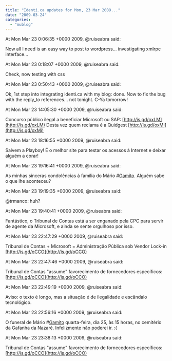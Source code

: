```yaml
---
title: "Identi.ca updates for Mon, 23 Mar 2009..."
date: "2009-03-24"
categories: 
  - "mublog"
---
```


At Mon Mar 23 0:06:35 +0000 2009, @ruiseabra said:

Now all I need is an easy way to post to wordpress... investigating xmlrpc interface...

At Mon Mar 23 0:18:07 +0000 2009, @ruiseabra said:

Check, now testing with css

At Mon Mar 23 0:50:43 +0000 2009, @ruiseabra said:

Ok, 1st step into integrating identi.ca with my blog: done. Now to fix the bug with the reply\_to references... not tonight. C-Ya tomorrow!

At Mon Mar 23 14:05:30 +0000 2009, @ruiseabra said:

Concurso público ilegal a beneficiar Microsoft ou SAP: [http://is.gd/oxLM](http://is.gd/oxLM) Desta vez quem reclama é a Quidgest [http://is.gd/oxMi](http://is.gd/oxMi)

At Mon Mar 23 18:16:55 +0000 2009, @ruiseabra said:

Salvem a Playboy! É o melhor site para testar os acessos à Internet e deixar alguém a corar!

At Mon Mar 23 19:16:41 +0000 2009, @ruiseabra said:

As minhas sinceras condolências à família do Mário #[Gamito](http://identi.ca/tag/Gamito). Alguém sabe o que lhe aconteceu?

At Mon Mar 23 19:19:35 +0000 2009, @ruiseabra said:

@trmanco: huh?

At Mon Mar 23 19:40:41 +0000 2009, @ruiseabra said:

Fantástico, o Tribunal de Contas está a ser enganado pela CPC para servir de agente da Microsoft, e ainda se sente orgulhoso por isso.

At Mon Mar 23 22:47:29 +0000 2009, @ruiseabra said:

Tribunal de Contas + Microsoft = Administração Pública sob Vendor Lock-in [http://is.gd/oCCO](http://is.gd/oCCO)

At Mon Mar 23 22:47:46 +0000 2009, @ruiseabra said:

Tribunal de Contas "assume" favorecimento de fornecedores específicos: [http://is.gd/oCCO](http://is.gd/oCCO)

At Mon Mar 23 22:49:19 +0000 2009, @ruiseabra said:

Aviso: o texto é longo, mas a situação é de ilegalidade e escândalo tecnológico.

At Mon Mar 23 22:56:16 +0000 2009, @ruiseabra said:

O funeral de Mário #[Gamito](http://identi.ca/tag/Gamito) quarta-feira, dia 25, às 15 horas, no cemitério da Gafanha da Nazaré. Infelizmente não poderei ir. :(

At Mon Mar 23 23:38:13 +0000 2009, @ruiseabra said:

Tribunal de Contas "assume" favorecimento de fornecedores específicos: [http://is.gd/oCCO](http://is.gd/oCCO)
